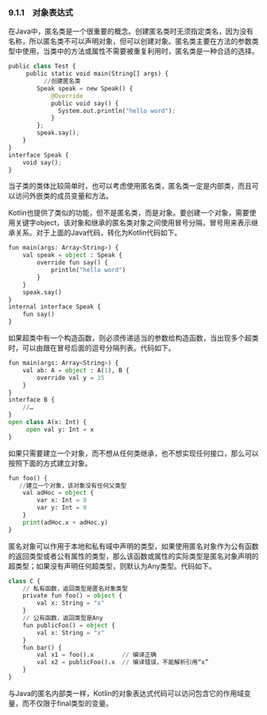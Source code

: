 ### 9.1.1　对象表达式

在Java中，匿名类是一个很重要的概念。创建匿名类时无须指定类名，因为没有名称，所以匿名类不可以声明对象，但可以创建对象。匿名类主要在方法的参数类型中使用，当类中的方法或属性不需要被重复利用时，匿名类是一种合适的选择。

```python
public class Test {
     public static void main(String[] args) {
          //创建匿名类
        Speak speak = new Speak() {
            @Override
            public void say() {
              System.out.println("hello word");
            }
        };
        speak.say();
    }
}
interface Speak {
    void say();
}
```

当子类的类体比较简单时，也可以考虑使用匿名类，匿名类一定是内部类，而且可以访问外嵌类的成员变量和方法。

Kotlin也提供了类似的功能，但不是匿名类，而是对象。要创建一个对象，需要使用关键字object，该对象和继承的匿名类对象之间使用冒号分隔，冒号用来表示继承关系。对于上面的Java代码，转化为Kotlin代码如下。

```python
fun main(args: Array<String>) {
    val speak = object : Speak {
        override fun say() {
            println("hello word")
        }
    }
    speak.say()
}
internal interface Speak {
    fun say()
}
```

如果超类中有一个构造函数，则必须传递适当的参数给构造函数，当出现多个超类时，可以由跟在冒号后面的逗号分隔列表。代码如下。

```python
fun main(args: Array<String>) {
    val ab: A = object : A(1), B {
        override val y = 15
    }
}
interface B {
    //…
}
open class A(x: Int) {
     open val y: Int = x
}
```

如果只需要建立一个对象，而不想从任何类继承，也不想实现任何接口，那么可以按照下面的方式建立对象。

```python
fun foo() {
   //建立一个对象，该对象没有任何父类型
    val adHoc = object {
        var x: Int = 0
        var y: Int = 0
    }
    print(adHoc.x + adHoc.y)
}
```

匿名对象可以作用于本地和私有域中声明的类型，如果使用匿名对象作为公有函数的返回类型或者公有属性的类型，那么该函数或属性的实际类型是匿名对象声明的超类型；如果没有声明任何超类型，则默认为Any类型。代码如下。

```python
class C {
    // 私有函数，返回类型是匿名对象类型
    private fun foo() = object {
        val x: String = "x"
    }
    // 公有函数，返回类型是Any
    fun publicFoo() = object {
        val x: String = "x"
    }
    fun bar() {
        val x1 = foo().x        // 编译正确
        val x2 = publicFoo().x  // 编译错误，不能解析引用“x”
    }
}
```

与Java的匿名内部类一样，Kotlin的对象表达式代码可以访问包含它的作用域变量，而不仅限于final类型的变量。


